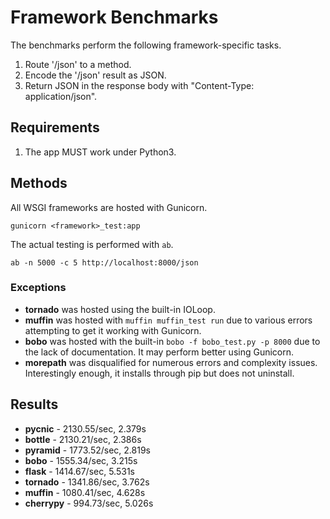 # Framework Benchmarks

The benchmarks perform the following framework-specific tasks.

1. Route '/json' to a method.
2. Encode the '/json' result as JSON.
3. Return JSON in the response body with "Content-Type: application/json". 

## Requirements

1. The app MUST work under Python3.


## Methods

All WSGI frameworks are hosted with Gunicorn. 

    gunicorn <framework>_test:app

The actual testing is performed with `ab`. 

    ab -n 5000 -c 5 http://localhost:8000/json

### Exceptions

* **tornado** was hosted using the built-in IOLoop.
* **muffin** was hosted with `muffin muffin_test run` due to various errors attempting to get it working with Gunicorn.
* **bobo** was hosted with the built-in `bobo -f bobo_test.py -p 8000` due to the lack of documentation. It may perform better
    using Gunicorn.
* **morepath** was disqualified for numerous errors and complexity issues. Interestingly enough, it installs through pip but does not uninstall.

## Results

* **pycnic** - 2130.55/sec, 2.379s
* **bottle** - 2130.21/sec, 2.386s
* **pyramid** - 1773.52/sec, 2.819s
* **bobo** - 1555.34/sec, 3.215s 
* **flask** - 1414.67/sec, 5.531s
* **tornado** - 1341.86/sec, 3.762s
* **muffin** - 1080.41/sec, 4.628s
* **cherrypy** - 994.73/sec, 5.026s


